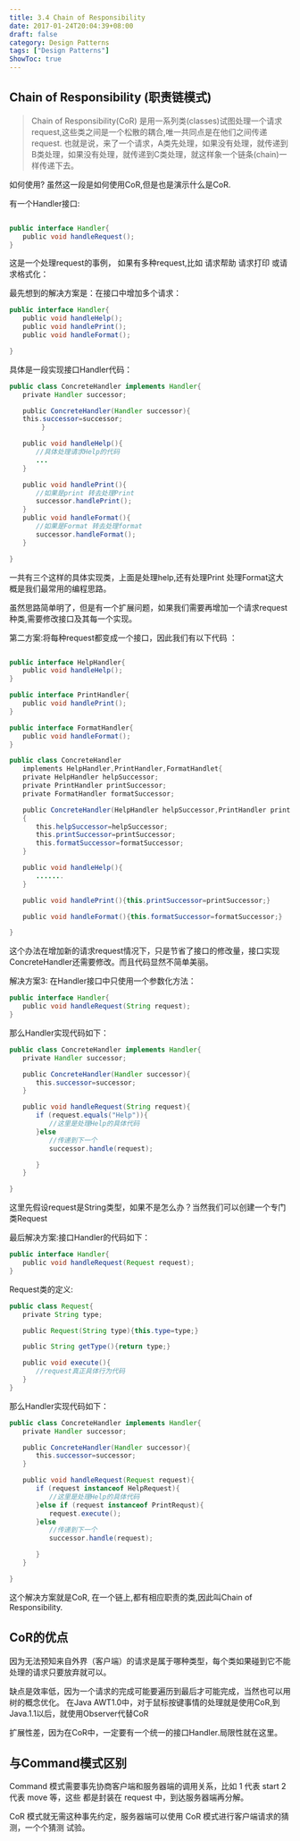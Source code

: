 ```yaml
---
title: 3.4 Chain of Responsibility
date: 2017-01-24T20:04:39+08:00
draft: false
category: Design Patterns
tags: ["Design Patterns"]
ShowToc: true
---
```


## Chain of Responsibility (职责链模式)

> Chain of Responsibility(CoR) 是用一系列类(classes)试图处理一个请求request,这些类之间是一个松散的耦合,唯一共同点是在他们之间传递request. 也就是说，来了一个请求，A类先处理，如果没有处理，就传递到B类处理，如果没有处理，就传递到C类处理，就这样象一个链条(chain)一样传递下去。

如何使用?
虽然这一段是如何使用CoR,但是也是演示什么是CoR.

有一个Handler接口:

```java

public interface Handler{
　　public void handleRequest();
}

```

这是一个处理request的事例， 如果有多种request,比如 请求帮助 请求打印 或请求格式化：

最先想到的解决方案是：在接口中增加多个请求：

```java
public interface Handler{
　　public void handleHelp();
　　public void handlePrint();
　　public void handleFormat();

}

```

具体是一段实现接口Handler代码：

```java
public class ConcreteHandler implements Handler{
　　private Handler successor;

　　public ConcreteHandler(Handler successor){
　　this.successor=successor;
        }

　　public void handleHelp(){
　　　　//具体处理请求Help的代码
　　　　...
　　}

　　public void handlePrint(){
　　　　//如果是print 转去处理Print
　　　　successor.handlePrint();
　　}
　　public void handleFormat(){
　　　　//如果是Format 转去处理format
　　　　successor.handleFormat();
　　}

}

```

一共有三个这样的具体实现类，上面是处理help,还有处理Print 处理Format这大概是我们最常用的编程思路。

虽然思路简单明了，但是有一个扩展问题，如果我们需要再增加一个请求request种类,需要修改接口及其每一个实现。

第二方案:将每种request都变成一个接口，因此我们有以下代码 ：

```java

public interface HelpHandler{
　　public void handleHelp();
}

public interface PrintHandler{
　　public void handlePrint();
}

public interface FormatHandler{
　　public void handleFormat();
}

public class ConcreteHandler
　　implements HelpHandler,PrintHandler,FormatHandlet{
　　private HelpHandler helpSuccessor;
　　private PrintHandler printSuccessor;
　　private FormatHandler formatSuccessor;

　　public ConcreteHandler(HelpHandler helpSuccessor,PrintHandler printSuccessor,FormatHandler 　　　　　　　　　　　　formatSuccessor)
　　{
　　　　this.helpSuccessor=helpSuccessor;
　　　　this.printSuccessor=printSuccessor;
　　　　this.formatSuccessor=formatSuccessor;
　　}

　　public void handleHelp(){
　　　　.......
　　}

　　public void handlePrint(){this.printSuccessor=printSuccessor;}

　　public void handleFormat(){this.formatSuccessor=formatSuccessor;}

}

```

这个办法在增加新的请求request情况下，只是节省了接口的修改量，接口实现ConcreteHandler还需要修改。而且代码显然不简单美丽。

解决方案3: 在Handler接口中只使用一个参数化方法：

```java
public interface Handler{
　　public void handleRequest(String request);
}

```

那么Handler实现代码如下：

```java
public class ConcreteHandler implements Handler{
　　private Handler successor;

　　public ConcreteHandler(Handler successor){
　　　　this.successor=successor;
　　}

　　public void handleRequest(String request){
　　　　if (request.equals("Help")){
　　　　　　//这里是处理Help的具体代码
　　　　}else
　　　　　　//传递到下一个
　　　　　　successor.handle(request);

　　　　}
　　}

}

```

这里先假设request是String类型，如果不是怎么办？当然我们可以创建一个专门类Request

最后解决方案:接口Handler的代码如下：

```java
public interface Handler{
　　public void handleRequest(Request request);
}

```

Request类的定义:

```java
public class Request{
　　private String type;

　　public Request(String type){this.type=type;}

　　public String getType(){return type;}

　　public void execute(){
　　　　//request真正具体行为代码
　　}
}

```

那么Handler实现代码如下：

```java
public class ConcreteHandler implements Handler{
　　private Handler successor;

　　public ConcreteHandler(Handler successor){
　　　　this.successor=successor;
　　}

　　public void handleRequest(Request request){
　　　　if (request instanceof HelpRequest){
　　　　　　//这里是处理Help的具体代码
　　　　}else if (request instanceof PrintRequst){
　　　　　　request.execute();
　　　　}else
　　　　　　//传递到下一个
　　　　　　successor.handle(request);

　　　　}
　　}

}

```

这个解决方案就是CoR, 在一个链上,都有相应职责的类,因此叫Chain of Responsibility.

## CoR的优点

因为无法预知来自外界（客户端）的请求是属于哪种类型，每个类如果碰到它不能处理的请求只要放弃就可以。

缺点是效率低，因为一个请求的完成可能要遍历到最后才可能完成，当然也可以用树的概念优化。 在Java AWT1.0中，对于鼠标按键事情的处理就是使用CoR,到Java.1.1以后，就使用Observer代替CoR

扩展性差，因为在CoR中，一定要有一个统一的接口Handler.局限性就在这里。

## 与Command模式区别

Command 模式需要事先协商客户端和服务器端的调用关系，比如 1 代表 start 2 代表 move 等，这些 都是封装在 request 中，到达服务器端再分解。

CoR 模式就无需这种事先约定，服务器端可以使用 CoR 模式进行客户端请求的猜测，一个个猜测 试验。
